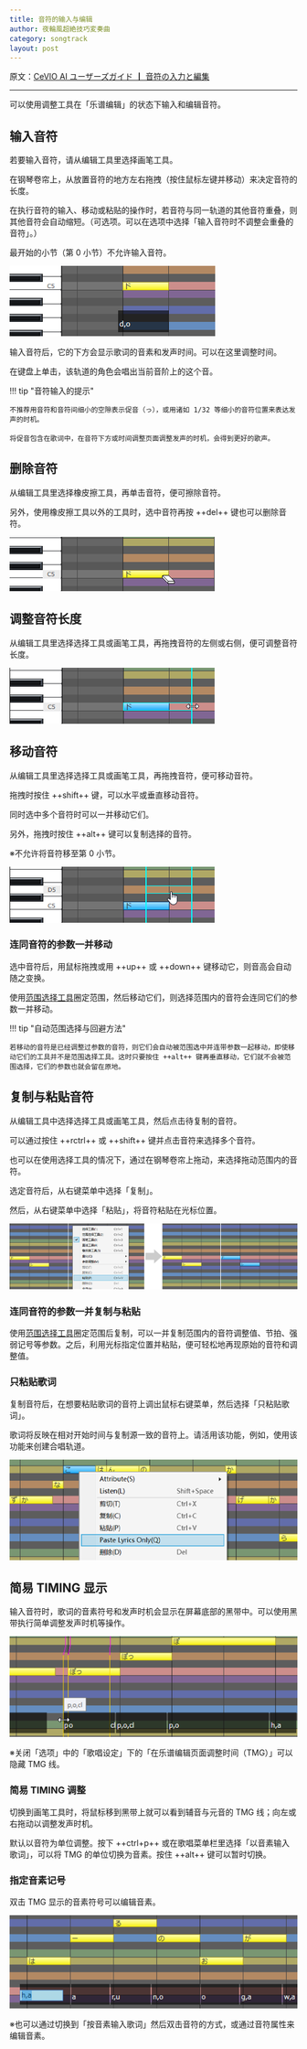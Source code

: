 ```yaml
---
title: 音符的输入与编辑
author: 夜輪風超絶技巧変奏曲
category: songtrack
layout: post
---
```

原文：[CeVIO AI ユーザーズガイド ┃ 音符の入力と編集](https://cevio.jp/guide/cevio_ai/songtrack/song_02/)

---

可以使用调整工具在「乐谱编辑」的状态下输入和编辑音符。

## 输入音符

若要输入音符，请从编辑工具里选择画笔工具。

在钢琴卷帘上，从放置音符的地方左右拖拽（按住鼠标左键并移动）来决定音符的长度。

在执行音符的输入、移动或粘贴的操作时，若音符与同一轨道的其他音符重叠，则其他音符会自动缩短。（可选项。可以在选项中选择「输入音符时不调整会重叠的音符」。）

最开始的小节（第 0 小节）不允许输入音符。

![enter note](images/song_02_1.png)

输入音符后，它的下方会显示歌词的音素和发声时间。可以在这里调整时间。

在键盘上单击，该轨道的角色会唱出当前音阶上的这个音。

!!! tip "音符输入的提示"

    不推荐用音符和音符间细小的空隙表示促音（っ），或用诸如 1/32 等细小的音符位置来表达发声的时机。

    将促音包含在歌词中，在音符下方或时间调整页面调整发声的时机，会得到更好的歌声。

## 删除音符

从编辑工具里选择橡皮擦工具，再单击音符，便可擦除音符。

另外，使用橡皮擦工具以外的工具时，选中音符再按 ++del++ 键也可以删除音符。

![delete note](images/song_02_2.png)

## 调整音符长度

从编辑工具里选择选择工具或画笔工具，再拖拽音符的左侧或右侧，便可调整音符长度。

![adjust note length](images/song_02_3.png)

## 移动音符

从编辑工具里选择选择工具或画笔工具，再拖拽音符，便可移动音符。

拖拽时按住 ++shift++ 键，可以水平或垂直移动音符。

同时选中多个音符时可以一并移动它们。

另外，拖拽时按住 ++alt++ 键可以复制选择的音符。

※不允许将音符移至第 0 小节。

![move note](images/song_02_4.png)

### 连同音符的参数一并移动

选中音符后，用鼠标拖拽或用 ++up++ 或 ++down++ 键移动它，则音高会自动随之变换。

使用[范围选择工具](../song_05)圈定范围，然后移动它们，则选择范围内的音符会连同它们的参数一并移动。

!!! tip "自动范围选择与回避方法"

    若移动的音符是已经调整过参数的音符，则它们会自动被范围选中并连带参数一起移动，即使移动它们的工具并不是范围选择工具。这时只要按住 ++alt++ 键再垂直移动，它们就不会被范围选择，它们的参数也就会留在原地。

## 复制与粘贴音符

从编辑工具中选择选择工具或画笔工具，然后点击待复制的音符。

可以通过按住 ++rctrl++ 或 ++shift++ 键并点击音符来选择多个音符。

也可以在使用选择工具的情况下，通过在钢琴卷帘上拖动，来选择拖动范围内的音符。

选定音符后，从右键菜单中选择「复制」。

然后，从右键菜单中选择「粘贴」，将音符粘贴在光标位置。

![copy and paste note](images/song_02_5.png)

### 连同音符的参数一并复制与粘贴

使用[范围选择工具](../song_05)圈定范围后复制，可以一并复制范围内的音符调整值、节拍、强弱记号等参数。之后，利用光标指定位置并粘贴，便可轻松地再现原始的音符和调整值。

### 只粘贴歌词

复制音符后，在想要粘贴歌词的音符上调出鼠标右键菜单，然后选择「只粘贴歌词」。

歌词将反映在相对开始时间与复制源一致的音符上。请活用该功能，例如，使用该功能来创建合唱轨道。

![score note paste lyrics](images/song_02_6.png)

## 简易 TIMING 显示

输入音符时，歌词的音素符号和发声时机会显示在屏幕底部的黑带中。可以使用黑带执行简单调整发声时机等操作。

![timing adjust](images/song_02_7.png)

※关闭「选项」中的「歌唱设定」下的「在乐谱编辑页面调整时间（TMG）」可以隐藏 TMG 线。

### 简易 TIMING 调整

切换到画笔工具时，将鼠标移到黑带上就可以看到辅音与元音的 TMG 线；向左或右拖动以调整发声时机。

默认以音符为单位调整。按下 ++ctrl+p++ 或在歌唱菜单栏里选择「以音素输入歌词」，可以将 TMG 的单位切换为音素。按住 ++alt++ 键可以暂时切换。

### 指定音素记号

双击 TMG 显示的音素符号可以编辑音素。

![timing adjust](images/song_02_8.png)

※也可以通过切换到「按音素输入歌词」然后双击音符的方式，或通过音符属性来编辑音素。
